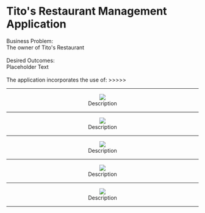 # Tito's Restaurant Management Application
<head>
Business Problem:
<br>The owner of Tito's Restaurant 
<br>
<br>
Desired Outcomes:
<br>Placeholder Text
<br>
<br>
The application incorporates the use of: >>>>>

</head>

<div align="center">
<hr>

<img src="https://healvets.org/wp-content/uploads/2021/10/ef3-placeholder-image.jpeg"> 
<br>
Description
<hr>

<img src="https://healvets.org/wp-content/uploads/2021/10/ef3-placeholder-image.jpeg"> 
<br>
Description
<hr>

<img src="https://healvets.org/wp-content/uploads/2021/10/ef3-placeholder-image.jpeg"> 
<br>
Description
<hr>

<img src="https://healvets.org/wp-content/uploads/2021/10/ef3-placeholder-image.jpeg"> 
<br>
Description
<hr>

<img src="https://healvets.org/wp-content/uploads/2021/10/ef3-placeholder-image.jpeg"> 
<br>
Description
<hr>
  
</div>
